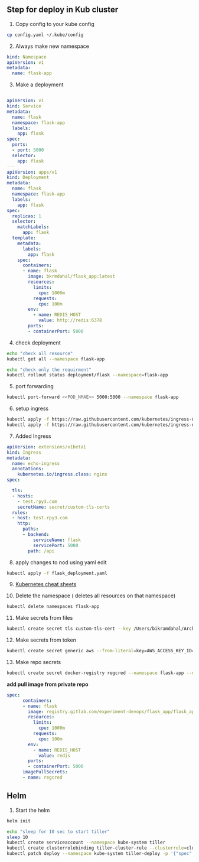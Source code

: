 ## Step for deploy in Kub cluster
1. Copy config to your kube config 
```bash
cp config.yaml ~/.kube/config 
```

2. Always make new namespace

```yaml
kind: Namespace
apiVersion: v1
metadata:
  name: flask-app
```

3. Make a deployment

```yaml

apiVersion: v1
kind: Service
metadata:
  name: flask
  namespace: flask-app
  labels:
    app: flask
spec:
  ports:
  - port: 5000
  selector:
    app: flask
---
apiVersion: apps/v1
kind: Deployment
metadata:
  name: flask
  namespace: flask-app
  labels:
    app: flask
spec:
  replicas: 1
  selector:
    matchLabels:
      app: flask
  template:
    metadata:
      labels:
        app: flask
    spec:
      containers:
      - name: flask
        image: bkrmdahal/flask_app:latest
        resources:
          limits:
            cpu: 1000m
          requests:
            cpu: 100m
        env:
          - name: REDIS_HOST
            value: http://redis:6378
        ports:
        - containerPort: 5000

```

4. check deployment 
```bash
echo "check all resource"
kubectl get all --namespace flask-app 

echo "check only the requirment"
kubectl rollout status deployment/flask --namespace=flask-app
```

5. port forwarding 

```bash
kubectl port-forward <<POD_NMAE>> 5000:5000 --namespace flask-app  

```

6. setup ingress

```bash
kubectl apply -f https://raw.githubusercontent.com/kubernetes/ingress-nginx/master/deploy/mandatory.yaml
kubectl apply -f https://raw.githubusercontent.com/kubernetes/ingress-nginx/master/deploy/provider/cloud-generic.yaml
```

7. Added Ingress

```yaml
apiVersion: extensions/v1beta1
kind: Ingress
metadata:
  name: echo-ingress
  annotations:  
    kubernetes.io/ingress.class: nginx
spec:

  tls:
  - hosts:
    - test.rpy3.com
    secretName: secret/custom-tls-certs
  rules:
  - host: test.rpy3.com
    http:
      paths:
      - backend:
          serviceName: flask
          servicePort: 5000
        path: /api
```

8. apply changes to nod using yaml edit
```bash
kubectl apply -f flask_deployment.yaml   
```

9. [Kubernetes cheat sheets](https://kubernetes.io/docs/reference/kubectl/cheatsheet/)

10. Delete the namespace ( deletes all resources on that namespace)

```bash
kubectl delete namespaces flask-app   
```

11. Make secrets from files

```bash
kubectl create secret tls custom-tls-cert --key /Users/bikramdahal/Arch/kub_cluster/tls.key --cert /Users/bikramdahal/Arch/kub_cluster/tls.crt
```

12. Make secrets from token

```bash
kubectl create secret generic aws --from-literal=key=AWS_ACCESS_KEY_ID=xxx --from-literal=region=us-east-1 --from-literal=env=xxxx --from-literal=access=Xxxxx
```

13. Make repo secrets
```bash
kubectl create secret docker-registry regcred --namespace flask-app --docker-server=https://registry.gitlab.com --docker-username=XXXX --docker-password=XXXXXX --docker-email=XXXX
```
__add pull image from private repo__

```yaml
spec:
      containers:
      - name: flask
        image: registry.gitlab.com/experiment-devops/flask_app/flask_app:1.0.0
        resources:
          limits:
            cpu: 1000m
          requests:
            cpu: 100m
        env:
          - name: REDIS_HOST
            value: redis
        ports:
        - containerPort: 5000
      imagePullSecrets:
      - name: regcred
```


## Helm
1. Start the helm
```bash
helm init

echo "sleep for 10 sec to start tiller"
sleep 10
kubectl create serviceaccount --namespace kube-system tiller
kubectl create clusterrolebinding tiller-cluster-rule --clusterrole=cluster-admin --serviceaccount=kube-system:tiller
kubectl patch deploy --namespace kube-system tiller-deploy -p '{"spec":{"template":{"spec":{"serviceAccount":"tiller"}}}}'

```